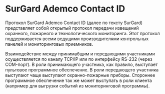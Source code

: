 # SurGard Ademco Contact ID

Протокол SurGard Ademco Contact ID (далее по тексту SurGard) представляет собой открытый протокол передачи извещений охранного, пожарного и технологического мониторинга. Этот протокол поддерживается всеми ведущими производителями контрольных панелей и мониторинговых приемников.

Взаимодействие между принимабщим и передающими участниками осуществляется по каналу TCP/IP или по интерфейсу RS-232 (через COM-порт). В роли принимающего участника, как правило, выступает пультовое программное обеспечение. В роли передающего участника выступают чаще выступают охранно-пожарные приборы. Стороннее программное обеспечение так же может выступать в роли клиента (например для выгрузки событий из мониторинговой программы).

